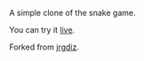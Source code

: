 A simple clone of the snake game.

You can try it [live](http://diz.es/snake).

Forked from [jrgdiz](https://github.com/jrgdiz/snake).